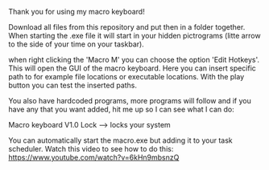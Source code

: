 Thank you for using my macro keyboard!

Download all files from this repository and put then in a folder together.
When starting the .exe file it will start in your hidden pictrograms (litte arrow to the side of your time on your taskbar).

when right clicking the 'Macro M' you can choose the option 'Edit Hotkeys'. This will open the GUI of the macro keyboard.
Here you can insert specific path to for example file locations or executable locations. With the play button you can test the inserted paths. 

You also have hardcoded programs, more programs will follow and if you have any that you want added, hit me up so I can see what I can do:

Macro keyboard V1.0
Lock --> locks your system

You can automatically start the macro.exe but adding it to your task scheduler. Watch this video to see how to do this:
https://www.youtube.com/watch?v=6kHn9mbsnzQ


